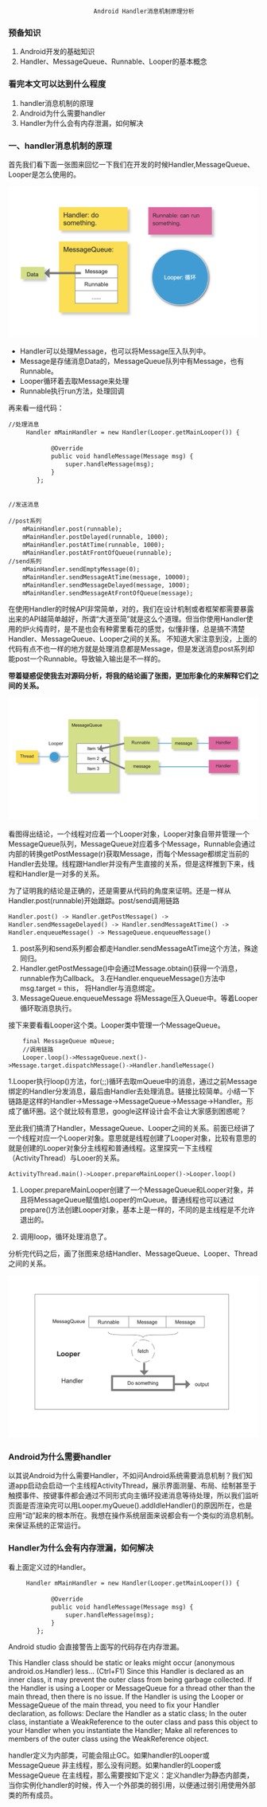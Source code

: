                             Android Handler消息机制原理分析

### 预备知识
1. Android开发的基础知识
2. Handler、MessageQueue、Runnable、Looper的基本概念

### 看完本文可以达到什么程度
1. handler消息机制的原理
2. Android为什么需要handler
3. Handler为什么会有内存泄漏，如何解决

### 一、handler消息机制的原理

首先我们看下面一张图来回忆一下我们在开发的时候Handler,MessageQueue、Looper是怎么使用的。

![概念初探](/images/WX20190929-093139@2x.png)

* Handler可以处理Message，也可以将Message压入队列中。
* Message是存储消息Data的，MessageQueue队列中有Message，也有Runnable。
* Looper循环着去取Message来处理
* Runnable执行run方法，处理回调

再来看一组代码：
```
//处理消息
     Handler mMainHandler = new Handler(Looper.getMainLooper()) {

            @Override
            public void handleMessage(Message msg) {
                super.handleMessage(msg);
            }
        };


//发送消息

//post系列
    mMainHandler.post(runnable);
    mMainHandler.postDelayed(runnable, 1000);
    mMainHandler.postAtTime(runnable, 1000);
    mMainHandler.postAtFrontOfQueue(runnable);
//send系列
    mMainHandler.sendEmptyMessage(0);
    mMainHandler.sendMessageAtTime(message, 10000);
    mMainHandler.sendMessageDelayed(message, 1000);
    mMainHandler.sendMessageAtFrontOfQueue(message);
```

在使用Handler的时候API非常简单，对的，我们在设计机制或者框架都需要暴露出来的API越简单越好，所谓“大道至简”就是这么个道理。但当你使用Handler使用的炉火纯青时，是不是也会有种雾里看花的感觉，似懂非懂，总是搞不清楚Handler、MessageQueue、Looper之间的关系。
不知道大家注意到没，上面的代码有点不也一样的地方就是处理消息都是Message，但是发送消息post系列却能post一个Runnable。导致输入输出是不一样的。

**带着疑惑促使我去对源码分析，将我的结论画了张图，更加形象化的来解释它们之间的关系。**

![关系图](/images/WX20190929-101729@2x.png)

看图得出结论，一个线程对应着一个Looper对象，Looper对象自带并管理一个MessageQueue队列，MessageQueue对应着多个Message，Runnable会通过内部的转换getPostMessage(r)获取Message，而每个Message都绑定当前的Handler去处理。线程跟Handler并没有产生直接的关系，但是这样推到下来，线程和Handler是一对多的关系。

为了证明我的结论是正确的，还是需要从代码的角度来证明。还是一样从Handler.post(runnable)开始跟踪。post/send调用链路

```
Handler.post() -> Handler.getPostMessage() -> Handler.sendMessageDelayed() -> Handler.sendMessageAtTime() -> Handler.enqueueMessage() -> MessageQueue.enqueueMessage()
```
1. post系列和send系列都会都走Handler.sendMessageAtTime这个方法，殊途同归。
2. Handler.getPostMessage()中会通过Message.obtain()获得一个消息，runnable作为Callback。
3.在Handler.enqueueMessage()方法中msg.target = this， 将Handler与消息绑定。
4. MessageQueue.enqueueMessage 将Message压入Queue中。等着Looper循环取消息执行。

接下来要看看Looper这个类。Looper类中管理一个MessageQueue。

```
    final MessageQueue mQueue;
    //调用链路
    Looper.loop()->MessageQueue.next()->Message.target.dispatchMessage()->Handler.handleMessage()
```

1.Looper执行loop()方法，for(;;)循环去取mQueue中的消息，通过之前Message绑定的Handler分发消息，最后由Handler去处理消息。链接比较简单。小结一下链路是这样的Handler->Message->MessageQueue->Message->Handler。形成了循环圈。这个就比较有意思，google这样设计会不会让大家感到困惑呢？

至此我们搞清了Handler，MessageQueue、Looper之间的关系。前面已经讲了一个线程对应一个Looper对象。意思就是线程创建了Looper对象，比较有意思的就是创建的Looper对象分主线程和普通线程。这里探究一下主线程（ActivityThread）与Looer的关系。
```
ActivityThread.main()->Looper.prepareMainLooper()->Looper.loop()
```

1. Looper.prepareMainLooper创建了一个MessageQueue和Looper对象，并且将MessageQueue赋值给Looper的mQueue。普通线程也可以通过prepare()方法创建Looper对象，基本上是一样的，不同的是主线程是不允许退出的。

2. 调用loop，循环处理消息了。


分析完代码之后，画了张图来总结Handler、MessageQueue、Looper、Thread之间的关系。

![关系图](/images/WX20190930-225507@2x.png)

### Android为什么需要handler

以其说Android为什么需要Handler，不如问Android系统需要消息机制？我们知道app启动会启动一个主线程ActivityThread，展示界面测量、布局、绘制甚至于触摸事件、按键事件都会通过不同形式向主循环投递消息等待处理，所以我们监听页面是否渲染完可以用Looper.myQueue().addIdleHandler()的原因所在，也是应用“动”起来的根本所在。我想在操作系统层面来说都会有一个类似的消息机制。来保证系统的正常运行。

### Handler为什么会有内存泄漏，如何解决
看上面定义过的Handler。
```
     Handler mMainHandler = new Handler(Looper.getMainLooper()) {

            @Override
            public void handleMessage(Message msg) {
                super.handleMessage(msg);
            }
        };
```
Android studio 会直接警告上面写的代码存在内存泄漏。

This Handler class should be static or leaks might occur (anonymous android.os.Handler) less... (Ctrl+F1)
Since this Handler is declared as an inner class, it may prevent the outer class from being garbage collected. If the Handler is using a Looper or MessageQueue for a thread other than the main thread, then there is no issue. If the Handler is using the Looper or MessageQueue of the main thread, you need to fix your Handler declaration, as follows: Declare the Handler as a static class; In the outer class, instantiate a WeakReference to the outer class and pass this object to your Handler when you instantiate the Handler; Make all references to members of the outer class using the WeakReference object.

handler定义为内部类，可能会阻止GC。如果handler的Looper或MessageQueue 非主线程，那么没有问题。如果handler的Looper或MessageQueue 在主线程，那么需要按如下定义：定义handler为静态内部类，当你实例化handler的时候，传入一个外部类的弱引用，以便通过弱引用使用外部类的所有成员。

